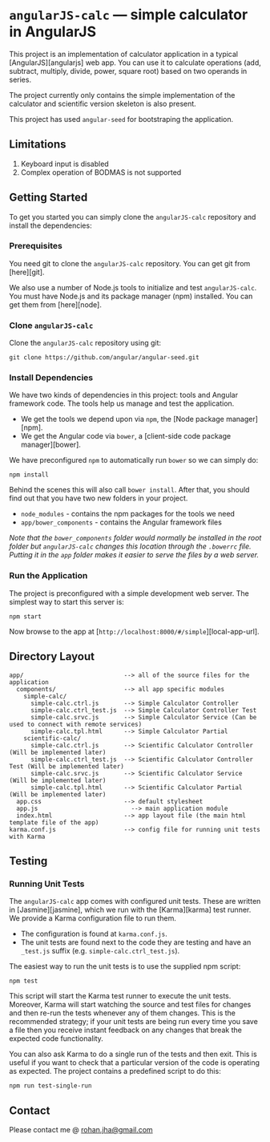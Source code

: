 # `angularJS-calc` — simple calculator in AngularJS

This project is an implementation of calculator application in a typical [AngularJS][angularjs] web app. You can use it
to calculate operations (add, subtract, multiply, divide, power, square root) based on two operands in series.

The project currently only contains the simple implementation of the calculator and scientific version skeleton is also present.

This project has used `angular-seed` for bootstraping the application.

## Limitations
1. Keyboard input is disabled
2. Complex operation of BODMAS is not supported

## Getting Started

To get you started you can simply clone the `angularJS-calc` repository and install the dependencies:

### Prerequisites

You need git to clone the `angularJS-calc` repository. You can get git from [here][git].

We also use a number of Node.js tools to initialize and test `angularJS-calc`. You must have Node.js
and its package manager (npm) installed. You can get them from [here][node].

### Clone `angularJS-calc`

Clone the `angularJS-calc` repository using git:

```
git clone https://github.com/angular/angular-seed.git
```
### Install Dependencies

We have two kinds of dependencies in this project: tools and Angular framework code. The tools help
us manage and test the application.

* We get the tools we depend upon via `npm`, the [Node package manager][npm].
* We get the Angular code via `bower`, a [client-side code package manager][bower].

We have preconfigured `npm` to automatically run `bower` so we can simply do:

```
npm install
```

Behind the scenes this will also call `bower install`. After that, you should find out that you have
two new folders in your project.

* `node_modules` - contains the npm packages for the tools we need
* `app/bower_components` - contains the Angular framework files

*Note that the `bower_components` folder would normally be installed in the root folder but
`angularJS-calc` changes this location through the `.bowerrc` file. Putting it in the `app` folder
makes it easier to serve the files by a web server.*

### Run the Application

The project is preconfigured with a simple development web server. The simplest way to start
this server is:

```
npm start
```

Now browse to the app at [`http://localhost:8000/#/simple`][local-app-url].


## Directory Layout

```
app/                            --> all of the source files for the application
  components/                   --> all app specific modules
    simple-calc/
      simple-calc.ctrl.js       --> Simple Calculator Controller
      simple-calc.ctrl_test.js  --> Simple Calculator Controller Test
      simple-calc.srvc.js       --> Simple Calculator Service (Can be used to connect with remote services)
      simple-calc.tpl.html      --> Simple Calculator Partial
    scientific-calc/
      simple-calc.ctrl.js       --> Scientific Calculator Controller (Will be implemented later)
      simple-calc.ctrl_test.js  --> Scientific Calculator Controller Test (Will be implemented later)
      simple-calc.srvc.js       --> Scientific Calculator Service (Will be implemented later)
      simple-calc.tpl.html      --> Scientific Calculator Partial (Will be implemented later)
  app.css                       --> default stylesheet
  app.js                          --> main application module
  index.html                    --> app layout file (the main html template file of the app)
karma.conf.js                   --> config file for running unit tests with Karma

```


## Testing

### Running Unit Tests

The `angularJS-calc` app comes with configured unit tests. These are written in [Jasmine][jasmine],
which we run with the [Karma][karma] test runner. We provide a Karma configuration file to run them.

* The configuration is found at `karma.conf.js`.
* The unit tests are found next to the code they are testing and have an `_test.js` suffix (e.g.
  `simple-calc.ctrl_test.js`).

The easiest way to run the unit tests is to use the supplied npm script:

```
npm test
```

This script will start the Karma test runner to execute the unit tests. Moreover, Karma will start
watching the source and test files for changes and then re-run the tests whenever any of them
changes.
This is the recommended strategy; if your unit tests are being run every time you save a file then
you receive instant feedback on any changes that break the expected code functionality.

You can also ask Karma to do a single run of the tests and then exit. This is useful if you want to
check that a particular version of the code is operating as expected. The project contains a
predefined script to do this:

```
npm run test-single-run
```

## Contact

Please contact me @ rohan.jha@gmail.com
